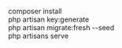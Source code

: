 composer install <br>
php artisan key:generate <br>
php artisan migrate:fresh --seed <br>
php artisans serve
